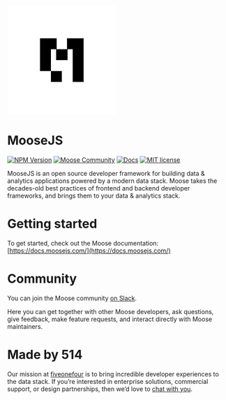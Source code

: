 <a href="https://www.moosejs.com/"><img src="logo-m-light.png" alt="moose logo" height="250px"></a>

# MooseJS

[![NPM Version](https://img.shields.io/npm/v/%40514labs%2Fmoose-cli?logo=npm)](https://www.npmjs.com/package/@514labs/moose-cli?activeTab=readme)
[![Moose Community](https://img.shields.io/badge/slack-moose_community-purple.svg?logo=slack)](https://join.slack.com/t/moose-community/shared_invite/zt-2fjh5n3wz-cnOmM9Xe9DYAgQrNu8xKxg)
[![Docs](https://img.shields.io/badge/quick_start-docs-blue.svg)](https://docs.moosejs.com/)
[![MIT license](https://img.shields.io/badge/license-MIT-yellow.svg)](LICENSE)

MooseJS is an open source developer framework for building data & analytics applications powered by a modern data stack. Moose takes the decades-old best practices of frontend and backend developer frameworks, and brings them to your data & analytics stack.

# Getting started
To get started, check out the Moose documentation: [https://docs.moosejs.com/](https://docs.moosejs.com/)

# Community
You can join the Moose community [on Slack](https://join.slack.com/t/moose-community/shared_invite/zt-2fjh5n3wz-cnOmM9Xe9DYAgQrNu8xKxg).

Here you can get together with other Moose developers, ask questions, give feedback, make feature requests, and interact directly with Moose maintainers. 

# Made by 514
Our mission at [fiveonefour](https://www.fiveonefour.com/) is to bring incredible developer experiences to the data stack. If you’re interested in enterprise solutions, commercial support, or design partnerships, then we’d love to [chat with you](https://xbac8793a37.typeform.com/to/KTf5bBbr?typeform-source=www.fiveonefour.com).